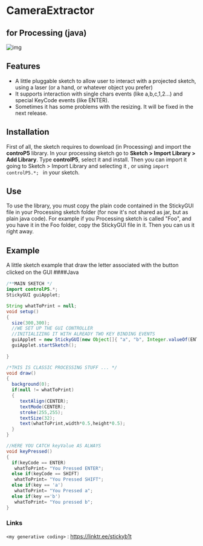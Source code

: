 

# CameraExtractor
## for Processing (java)


![img](https://github.com/sitodav/camera_extractor/blob/develop/images/0.png?raw=true "Title")



## Features

- A little pluggable sketch to allow user to interact with a projected sketch, using a laser (or a hand, or whatever object you prefer)
- It supports interaction with single chars events (like a,b,c,1,2...) and special KeyCode events (like ENTER).
- Sometimes it has some problems with the resizing. It will be fixed in the next release.

 

## Installation
First of all, the sketch requires to download (in Processing) and import the **controP5** library.
In your processing sketch go to **Sketch > Import Library > Add Library**.
Type **controlP5**, select it and install.
Then you can import it going to Sketch > Import Library and selecting it , or using `import controlP5.*; ` in your sketch.

## Use
To use the library, you must copy the plain code contained in the StickyGUI file in your Processing sketch folder (for now it's not shared as jar, but as plain java code).
For example if you Processing sketch is called "Foo", and you have it in the Foo folder, copy the StickyGUI file in it.
Then you can us it right away.


## Example
 A little sketch example that draw the letter associated with the button clicked on the GUI
 ####Java　

```java
/**MAIN SKETCH */
import controlP5.*;
StickyGUI guiApplet;

String whatToPrint = null;
void setup()
{
  size(300,300);
  //WE SET UP THE GUI CONTROLLER
  //INITIALIZING IT WITH ALREADY TWO KEY BINDING EVENTS
  guiApplet = new StickyGUI(new Object[]{ "a", "b", Integer.valueOf(ENTER), Integer.valueOf(SHIFT)  },400,400,4,4,this); 
  guiApplet.startSketch();
 
}

/*THIS IS CLASSIC PROCESSING STUFF ... */
void draw()
{
  background(0);
  if(null != whatToPrint)
  {
     textAlign(CENTER);
     textMode(CENTER);
     stroke(255,255);
     textSize(32);
     text(whatToPrint,width*0.5,height*0.5);
  }
}

//HERE YOU CATCH keyValue AS ALWAYS
void keyPressed()
{ 
  if(keyCode == ENTER)
   whatToPrint= "You Pressed ENTER";
  else if(keyCode == SHIFT)
   whatToPrint= "You Pressed SHIFT";
  else if(key == 'a')
   whatToPrint= "You Pressed a";
  else if(key =='b')
   whatToPrint= "You pressed b";
}
```

 

### Links

`<my generative coding>` : <https://linktr.ee/stickyb1t>



###
